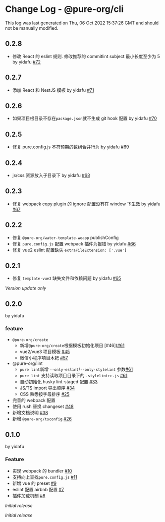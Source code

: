 # Change Log - @pure-org/cli

This log was last generated on Thu, 06 Oct 2022 15:37:26 GMT and should not be manually modified.

## 0.2.8
+ 修改 React 的 eslint 规则. 修改推荐的 commitlint subject 最小长度至少为 5 by yidafu [#72](https://github.com/yidafu/pure-water/pull/72)

## 0.2.7
+ 添加 React 和 NestJS 模板 by yidafu [#71](https://github.com/yidafu/pure-water/pull/71)

## 0.2.6
+ 如果项目根目录不存在`package.json`就不生成 git hook 配置 by yidafu [#70](https://github.com/yidafu/pure-water/pull/70)

## 0.2.5

+ 修复 pure.config.js 不符预期的数组合并行为 by yidafu [#69](https://github.com/yidafu/pure-water/pull/69)

## 0.2.4

+ js/css 资源放入子目录下 by yidafu [#68](https://github.com/yidafu/pure-water/pull/68)

## 0.2.3

+ 修复 webpack copy plugin 的 ignore 配置没有在 window 下生效 by yidafu [#67](https://github.com/yidafu/pure-water/pull/67)

## 0.2.2

+ 修复 `@pure-org/water-template-weapp` publishConfig
+ 修复 `pure.config.js` 配置 webpack 插件为报错 by yidafu [#66](https://github.com/yidafu/pure-water/pull/66)
+ 修复 vue2 eslint 配置缺失 `extraFileExtension: ['.vue']`

## 0.2.1

+ 修复 `template-vue3` 缺失文件和依赖问题 by yidafu [#65](https://github.com/yidafu/pure-water/pull/65)

_Version update only_
## 0.2.0

by yidafu

### feature

+ `@pure-org/create`
  + 新增`@pure-org/create`根据模板初始化项目 [#46]([#61](https://github.com/yidafu/pure-water/pull/46)
  + vue2/vue3 项目模板 [#45](https://github.com/yidafu/pure-water/pull/45)
  + 微信小程序项目木耙 [#57](https://github.com/yidafu/pure-water/pull/57)
+ @pure-org/lint
  + `pure lint`新增 `--only-eslint`/`--only-stylelint` 参数[#61](https://github.com/yidafu/pure-water/pull/61)
  + `pure lint` 支持读取项目目录下的 `.stylelintrc.js` [#61](https://github.com/yidafu/pure-water/pull/61)
  + 自动初始化 husky lint-staged 配置 [#33](https://github.com/yidafu/pure-water/pull/33)
  + JS/TS import 导出顺序 [#34](https://github.com/yidafu/pure-water/pull/34)
  + CSS 熟悉按字母排序 [#25](https://github.com/yidafu/pure-water/pull/25)
+ 完善的 webpack 配置
+ 使用 rush 替换 changeset [#48](https://github.com/yidafu/pure-water/pull/48)
+ 新增文档说明 [#38](https://github.com/yidafu/pure-water/pull/38)
+ 新增 `@pure-org/tsconfig` [#26](https://github.com/yidafu/pure-water/pull/26)

## 0.1.0

by yidafu

### Feature
+ 实现 webpack 的 bundler [#10](https://github.com/yidafu/pure-water/pull/10)
+ 支持向上查找`pure.config.js` [#11](https://github.com/yidafu/pure-water/pull/11)
+ 新增 vue 的 preset [#9](https://github.com/yidafu/pure-water/pull/9)
+ eslint 配置 airbnb 配置 [#7](https://github.com/yidafu/pure-water/pull/7)
+ 插件加载机制 [#6](https://github.com/yidafu/pure-water/pull/6)

_Initial release_


_Initial release_

